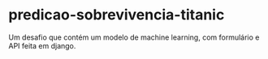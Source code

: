 # predicao-sobrevivencia-titanic
Um desafio que contém um modelo de machine learning, com formulário e API feita em django.
